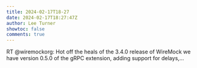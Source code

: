 ```yaml
---
title: 2024-02-17T18-27
date: 2024-02-17T18:27:47Z
author: Lee Turner
showtoc: false
comments: true
---
```


RT @wiremockorg: Hot off the heals of the 3.4.0 release of WireMock we have version 0.5.0 of the gRPC extension, adding support for delays,…

